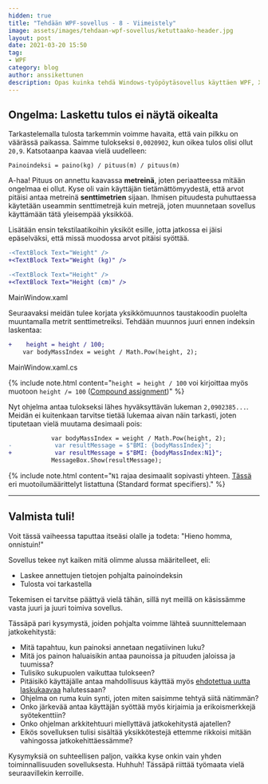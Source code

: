 ```yaml
---
hidden: true
title: "Tehdään WPF-sovellus - 8 - Viimeistely"
image: assets/images/tehdaan-wpf-sovellus/ketuttaako-header.jpg
layout: post
date: 2021-03-20 15:50
tag:
- WPF
category: blog
author: anssikettunen
description: Opas kuinka tehdä Windows-työpöytäsovellus käyttäen WPF, XAML ja C#.
---
```


## Ongelma: Laskettu tulos ei näytä oikealta

Tarkastelemalla tulosta tarkemmin voimme havaita, että vain pilkku on väärässä paikassa. Saimme tulokseksi `0,0020902`, kun oikea tulos olisi ollut `20,9`. Katsotaanpa kaavaa vielä uudelleen:

```
Painoindeksi = paino(kg) / pituus(m) / pituus(m)
```

A-haa! Pituus on annettu kaavassa **metreinä**, joten periaatteessa mitään ongelmaa ei ollut. Kyse oli vain käyttäjän tietämättömyydestä, että arvot pitäisi antaa metreinä **senttimetrien** sijaan. Ihmisen pituudesta puhuttaessa käytetään useammin senttimetrejä kuin metrejä, joten muunnetaan sovellus käyttämään tätä yleisempää yksikköä.

Lisätään ensin tekstilaatikoihin yksiköt esille, jotta jatkossa ei jäisi epäselväksi, että missä muodossa arvot pitäisi syöttää.

```diff
-<TextBlock Text="Weight" />
+<TextBlock Text="Weight (kg)" />
```

```diff
-<TextBlock Text="Height" />
+<TextBlock Text="Height (cm)" />
```
<figcaption>MainWindow.xaml</figcaption>

Seuraavaksi meidän tulee korjata yksikkömuunnos taustakoodin puolelta muuntamalla metrit senttimetreiksi. Tehdään muunnos juuri ennen indeksin laskentaa:

```diff
+    height = height / 100;
    var bodyMassIndex = weight / Math.Pow(height, 2);
```
<figcaption>MainWindow.xaml.cs</figcaption>

{% include note.html content="`height = height / 100` voi kirjoittaa myös muotoon `height /= 100` ([Compound assignment](https://docs.microsoft.com/en-us/dotnet/csharp/language-reference/operators/assignment-operator#compound-assignment))" %}

Nyt ohjelma antaa tulokseksi lähes hyväksyttävän lukeman `2,0902385...`. Meidän ei kuitenkaan tarvitse tietää lukemaa aivan näin tarkasti, joten tiputetaan vielä muutama desimaali pois:

```diff
            var bodyMassIndex = weight / Math.Pow(height, 2);
-            var resultMessage = $"BMI: {bodyMassIndex}";
+            var resultMessage = $"BMI: {bodyMassIndex:N1}";
            MessageBox.Show(resultMessage);
```

{% include note.html content="`N1` rajaa desimaalit sopivasti yhteen. [Tässä](https://docs.microsoft.com/en-us/dotnet/standard/base-types/standard-numeric-format-strings#standard-format-specifiers) eri muotoilumäärittelyt listattuna (Standard format specifiers)." %}

---

## Valmista tuli!

Voit tässä vaiheessa taputtaa itseäsi olalle ja todeta: "Hieno homma, onnistuin!"

Sovellus tekee nyt kaiken mitä olimme alussa määritelleet, eli:
* Laskee annettujen tietojen pohjalta painoindeksin
* Tulosta voi tarkastella

Tekemisen ei tarvitse päättyä vielä tähän, sillä nyt meillä on käsissämme vasta juuri ja juuri toimiva sovellus.

Tässäpä pari kysymystä, joiden pohjalta voimme lähteä suunnittelemaan jatkokehitystä:
* Mitä tapahtuu, kun painoksi annetaan negatiivinen luku?
* Mitä jos painon haluaisikin antaa paunoissa ja pituuden jaloissa ja tuumissa?
* Tulisiko sukupuolen vaikuttaa tulokseen?
* Pitäisikö käyttäjälle antaa mahdollisuus käyttää myös [ehdotettua uutta laskukaavaa](https://en.wikipedia.org/wiki/Body_mass_index#Proposed_New_BMI) halutessaan?
* Ohjelma on ruma kuin synti, joten miten saisimme tehtyä siitä nätimmän?
* Onko järkevää antaa käyttäjän syöttää myös kirjaimia ja erikoismerkkejä syötekenttiin?
* Onko ohjelman arkkitehtuuri miellyttävä jatkokehitystä ajatellen?
* Eikös sovelluksen tulisi sisältää yksikkötestejä ettemme rikkoisi mitään vahingossa jatkokehittäessämme?

Kysymyksiä on suhteellisen paljon, vaikka kyse onkin vain yhden toiminnallisuuden sovelluksesta. Huhhuh! Tässäpä riittää työmaata vielä seuraavillekin kerroille.